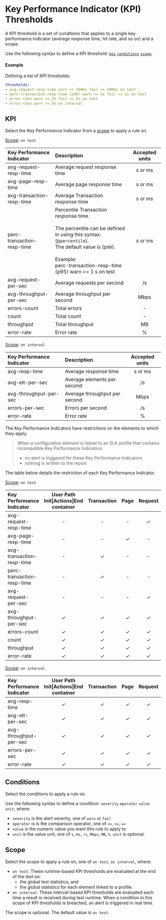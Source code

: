 # Key Performance Indicator (KPI) Thresholds

A KPI threshold is a set of conditions that applies to a single key performance indicator (average response time, hit rate, and so on) and a scope.

Use the following syntax to define a KPI threshold: [`kpi`](#kpi) [`conditions`](#conditions) [`scope`](#scope).

#### Example
Defining a list of KPI thresholds:
```yaml
thresholds:
- avg-request-resp-time warn >= 200ms fail >= 500ms on test
- perc-transaction-resp-time (p90) warn >= 1s fail >= 2s on test
- error-rate warn >= 2% fail >= 5% on test
- error-rate warn >= 5% on interval
```

## KPI

Select the Key Performance Indicator from a [scope](#scope) to apply a rule on.

[Scope](#scope): `on test`

| Key Performance Indicator      | Description                                  | Accepted units  |
|:------------------------------ |:-------------------------------------------- |:---------------:|
| avg-request-resp-time          | Average request response time                | s or ms         |
| avg-page-resp-time             | Average page response time                   | s or ms         |
| avg-transaction-resp-time      | Average Transaction response time            | s or ms         |
| perc-transaction-resp-time     | Percentile Transaction response time.<br><br>The percentile can be defined in using this syntax: (p`percentile`).<br>The default value is (p`90`).<br><br>Example:<br>perc-transaction-resp-time (p95) warn >= 1 s on test | s or ms         |
| avg-request-per-sec            | Average requests per second                  | /s              |
| avg-throughput-per-sec         | Average throughput per second                | Mbps            |
| errors-count                   | Total errors                                 | -               |
| count                          | Total count                                  | -               |
| throughput                     | Total throughput                             | MB              |
| error-rate                     | Error rate                                   | %               |


[Scope](#scope): `on interval`

| Key Performance Indicator      | Description                                  | Accepted units  |
|:------------------------------ |:-------------------------------------------- |:---------------:|
| avg-resp-time                  | Average response time                        | s or ms         |
| avg-elt-per-sec                | Average elements per second                  | /s              |
| avg-throughput-per-sec         | Average throughput per second                | Mbps            |
| errors-per-sec                 | Errors per second                            | /s              |
| error-rate                     | Error rate                                   | %               |

The Key Performance Indicators have restrictions on the elements to which they apply.

> When a configuration element is linked to an SLA profile that contains incompatible Key Performance Indicators:
> - no alert is triggered for these Key Performance Indicators
> - nothing is written to the report

The table below details the restriction of each Key Performance Indicator.

[Scope](#scope): `on test`

| Key Performance Indicator      | User Path Init\|Actions\|End container | Transaction | Page     | Request  | Scenario |
|:------------------------------ |:--------------------------------------:|:-----------:|:--------:|:--------:|:--------:|
| avg-request-resp-time          | -                                      | -           | -        | &#x2713; | &#x2713; |
| avg-page-resp-time             | -                                      | -           | &#x2713; | -        | &#x2713; |
| avg-transaction-resp-time      | -                                      | &#x2713;    | -        | -        | -        |
| perc-transaction-resp-time     | -                                      | &#x2713;    | -        | -        | -        |
| avg-request-per-sec            | -                                      | -           | -        | &#x2713; | &#x2713; |
| avg-throughput-per-sec         | &#x2713;                               | &#x2713;    | &#x2713; | &#x2713; | &#x2713; |
| errors-count                   | &#x2713;                               | &#x2713;    | &#x2713; | &#x2713; | &#x2713; |
| count                          | &#x2713;                               | &#x2713;    | &#x2713; | &#x2713; | &#x2713; |
| throughput                     | &#x2713;                               | &#x2713;    | &#x2713; | &#x2713; | &#x2713; |
| error-rate                     | &#x2713;                               | &#x2713;    | &#x2713; | &#x2713; | &#x2713; |

[Scope](#scope): `on interval`

| Key Performance Indicator      | User Path Init\|Actions\|End container | Transaction | Page     | Request  | Scenario |
|:------------------------------ |:--------------------------------------:|:-----------:|:--------:|:--------:|:--------:|
| avg-resp-time                  | &#x2713;                               | &#x2713;    | &#x2713; | &#x2713; | -        |
| avg-elt-per-sec                | &#x2713;                               | &#x2713;    | &#x2713; | &#x2713; | -        |
| avg-throughput-per-sec         | &#x2713;                               | &#x2713;    | &#x2713; | &#x2713; | -        |
| errors-per-sec                 | &#x2713;                               | &#x2713;    | &#x2713; | &#x2713; | -        |
| error-rate                     | &#x2713;                               | &#x2713;    | &#x2713; | &#x2713; | -        |

## Conditions

Select the conditions to apply a rule on.

Use the following syntax to define a condition: `severity` `operator` `value` `unit`, where:
* `severity` is the alert severity, one of `warn` or `fail`
* `operator` is is the comparison operator, one of `>=`, `<=`, `==`
* `value` is the numeric value you want this rule to apply to
* `unit` is the value unit, one of `s`, `ms`, `/s`, `Mbps`, `MB`, `%`. `unit` is optional.

## Scope

Select the scope to apply a rule on, one of `on test`, `on interval`, where:
* `on test`: These runtime-based KPI thresholds are evaluated at the end of the test on:
  - the global test statistics; and
  - the global statistics for each element linked to a profile.
* `on interval`: These interval-based KPI thresholds are evaluated each time a result is received during test runtime. When a condition in this scope of KPI thresholds is breached, an alert is triggered in real time.

The scope is optional. The default value is `on test`.
